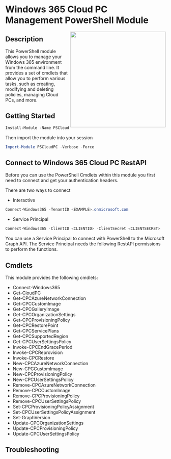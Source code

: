 # Windows 365 Cloud PC Management PowerShell Module

<img align="right" width="300" height="300" src="https://github.com/Windows365Management/PSCloudPC/blob/main/PSCloudPC/Private/PSCloudPC_logo.png">

## Description
This PowerShell module allows you to manage your Windows 365 environment from the command line. It provides a set of cmdlets that allow you to perform various tasks, such as creating, modifying and deleting policies, managing Cloud PCs, and more.

## Getting Started

```powershell
Install-Module -Name PSCloudPC -Verbose
```

Then import the module into your session

```powershell
Import-Module PSCloudPC -Verbose -Force
```

## Connect to Windows 365 Cloud PC RestAPI
Before you can use the PowerShell Cmdlets within this module you first need to connect and get your authentication headers.

There are two ways to connect

- Interactive
```powershell
Connect-Windows365 -TenantID <EXAMPLE>.onmicrosoft.com
```


- Service Principal
 ```powershell
Connect-Windows365 -ClientID <CLIENTID> -ClientSecret <CLIENTSECRET>
```
You can use a Service Principal to connect with PowerShell to the Microsoft Graph API. The Service Principal needs the following RestAPI permissions to perform the functions.

## Cmdlets
This module provides the following cmdlets:
- Connect-Windows365
- Get-CloudPC
- Get-CPCAzureNetworkConnection
- Get-CPCCustomImage
- Get-CPCGalleryImage
- Get-CPCOrganizationSettings
- Get-CPCProvisioningPolicy
- Get-CPCRestorePoint
- Get-CPCServicePlans
- Get-CPCSupportedRegion
- Get-CPCUserSettingsPolicy
- Invoke-CPCEndGracePeriod
- Invoke-CPCReprovision
- Invoke-CPCRestore
- New-CPCAzureNetworkConnection
- New-CPCCustomImage
- New-CPCProvisioningPolicy
- New-CPCUserSettingsPolicy
- Remove-CPCAzureNetworkConnection
- Remove-CPCCustomImage
- Remove-CPCProvisioningPolicy
- Remove-CPCUserSettingsPolicy
- Set-CPCProvisioningPolicyAssignment
- Set-CPCUserSettingsPolicyAssignment
- Set-GraphVersion
- Update-CPCOrganizationSettings
- Update-CPCProvisioningPolicy
- Update-CPCUserSettingsPolicy


## Troubleshooting